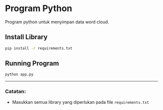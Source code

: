 # Program Python

Program python untuk menyimpan data word cloud.

## Install Library

```bash
pip install -r requirements.txt
```

## Running Program

```bash
python app.py
```

---

### Catatan:

- Masukkan semua library yang diperlukan pada file `requirements.txt`
